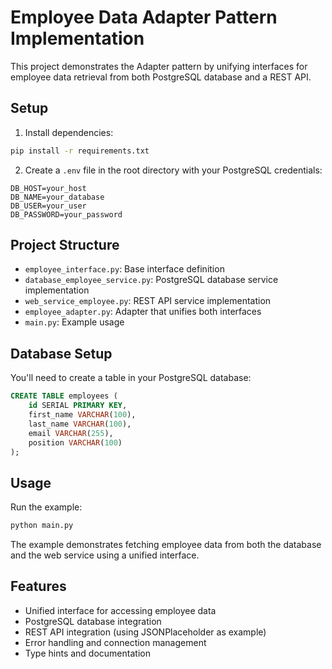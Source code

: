 # Employee Data Adapter Pattern Implementation

This project demonstrates the Adapter pattern by unifying interfaces for employee data retrieval from both PostgreSQL database and a REST API.

## Setup

1. Install dependencies:
```bash
pip install -r requirements.txt
```

2. Create a `.env` file in the root directory with your PostgreSQL credentials:
```
DB_HOST=your_host
DB_NAME=your_database
DB_USER=your_user
DB_PASSWORD=your_password
```

## Project Structure

- `employee_interface.py`: Base interface definition
- `database_employee_service.py`: PostgreSQL database service implementation
- `web_service_employee.py`: REST API service implementation
- `employee_adapter.py`: Adapter that unifies both interfaces
- `main.py`: Example usage

## Database Setup

You'll need to create a table in your PostgreSQL database:

```sql
CREATE TABLE employees (
    id SERIAL PRIMARY KEY,
    first_name VARCHAR(100),
    last_name VARCHAR(100),
    email VARCHAR(255),
    position VARCHAR(100)
);
```

## Usage

Run the example:
```bash
python main.py
```

The example demonstrates fetching employee data from both the database and the web service using a unified interface.

## Features

- Unified interface for accessing employee data
- PostgreSQL database integration
- REST API integration (using JSONPlaceholder as example)
- Error handling and connection management
- Type hints and documentation 